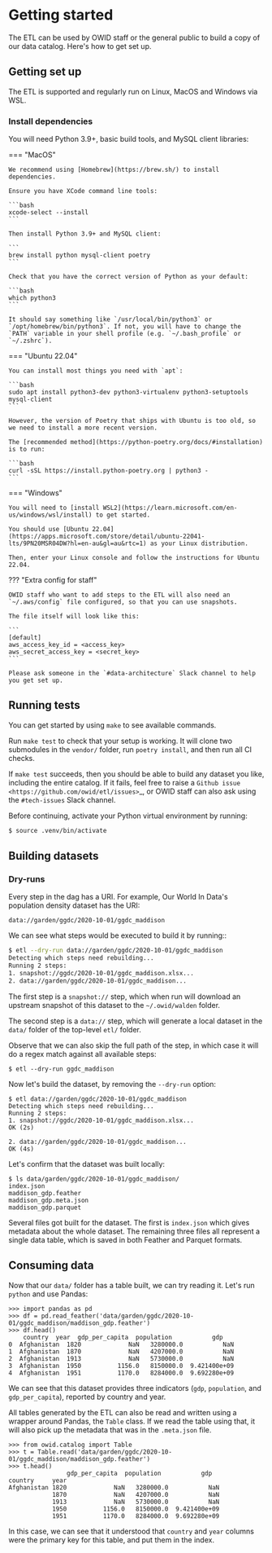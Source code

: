# Getting started

The ETL can be used by OWID staff or the general public to build a copy of our data catalog. Here's how to get set up.

## Getting set up
The ETL is supported and regularly run on Linux, MacOS and Windows via WSL.

### Install dependencies


You will need Python 3.9+, basic build tools, and MySQL client libraries:

=== "MacOS"

    We recommend using [Homebrew](https://brew.sh/) to install dependencies.

    Ensure you have XCode command line tools:

    ```bash
    xcode-select --install
    ```

    Then install Python 3.9+ and MySQL client:

    ```
    brew install python mysql-client poetry
    ```

    Check that you have the correct version of Python as your default:

    ```bash
    which python3
    ```

    It should say something like `/usr/local/bin/python3` or `/opt/homebrew/bin/python3`. If not, you will have to change the `PATH` variable in your shell profile (e.g. `~/.bash_profile` or `~/.zshrc`).

=== "Ubuntu 22.04"

    You can install most things you need with `apt`:

    ```bash
    sudo apt install python3-dev python3-virtualenv python3-setuptools mysql-client
    ```

    However, the version of Poetry that ships with Ubuntu is too old, so we need to install a more recent version.

    The [recommended method](https://python-poetry.org/docs/#installation) is to run:

    ```bash
    curl -sSL https://install.python-poetry.org | python3 -
    ```

=== "Windows"

    You will need to [install WSL2](https://learn.microsoft.com/en-us/windows/wsl/install) to get started.

    You should use [Ubuntu 22.04](https://apps.microsoft.com/store/detail/ubuntu-22041-lts/9PN20MSR04DW?hl=en-au&gl=au&rtc=1) as your Linux distribution.

    Then, enter your Linux console and follow the instructions for Ubuntu 22.04.

??? "Extra config for staff"

    OWID staff who want to add steps to the ETL will also need an `~/.aws/config` file configured, so that you can use snapshots.

    The file itself will look like this:

    ```
    [default]
    aws_access_key_id = <access_key>
    aws_secret_access_key = <secret_key>
    ```

    Please ask someone in the `#data-architecture` Slack channel to help you get set up.

## Running tests

You can get started by using ``make`` to see available commands.

Run ``make test`` to check that your setup is working. It will clone two submodules in the ``vendor/`` folder, run ``poetry install``, and then run all CI checks.

If ``make test`` succeeds, then you should be able to build any dataset you like, including the entire catalog. If it fails, feel free to raise a `Github issue <https://github.com/owid/etl/issues>`_, or OWID staff can also ask using the ``#tech-issues`` Slack channel.

Before continuing, activate your Python virtual environment by running:

```bash
$ source .venv/bin/activate
```

## Building datasets

### Dry-runs

Every step in the dag has a URI. For example, Our World In Data's population density dataset has the URI:

```
data://garden/ggdc/2020-10-01/ggdc_maddison
```

We can see what steps would be executed to build it by running::

```bash
$ etl --dry-run data://garden/ggdc/2020-10-01/ggdc_maddison
Detecting which steps need rebuilding...
Running 2 steps:
1. snapshot://ggdc/2020-10-01/ggdc_maddison.xlsx...
2. data://garden/ggdc/2020-10-01/ggdc_maddison...
```

The first step is a `snapshot://` step, which when run will download an upstream snapshot of this dataset to the ``~/.owid/walden`` folder.

The second step is a `data://` step, which will generate a local dataset in the `data/` folder of the top-level `etl/` folder.

Observe that we can also skip the full path of the step, in which case it will do a regex match against all available steps:

```
$ etl --dry-run ggdc_maddison
```

Now let's build the dataset, by removing the ``--dry-run`` option:

```
$ etl data://garden/ggdc/2020-10-01/ggdc_maddison
Detecting which steps need rebuilding...
Running 2 steps:
1. snapshot://ggdc/2020-10-01/ggdc_maddison.xlsx...
OK (2s)

2. data://garden/ggdc/2020-10-01/ggdc_maddison...
OK (4s)
```

Let's confirm that the dataset was built locally:

```
$ ls data/garden/ggdc/2020-10-01/ggdc_maddison/
index.json
maddison_gdp.feather
maddison_gdp.meta.json
maddison_gdp.parquet
```

Several files got built for the dataset. The first is `index.json` which gives metadata about the whole dataset. The remaining three files all represent a single data table, which is saved in both Feather and Parquet formats.

## Consuming data

Now that our `data/` folder has a table built, we can try reading it.  Let's run `python` and use Pandas:

```pycon
>>> import pandas as pd
>>> df = pd.read_feather('data/garden/ggdc/2020-10-01/ggdc_maddison/maddison_gdp.feather')
>>> df.head()
    country  year  gdp_per_capita  population           gdp
0  Afghanistan  1820             NaN   3280000.0           NaN
1  Afghanistan  1870             NaN   4207000.0           NaN
2  Afghanistan  1913             NaN   5730000.0           NaN
3  Afghanistan  1950          1156.0   8150000.0  9.421400e+09
4  Afghanistan  1951          1170.0   8284000.0  9.692280e+09
```

We can see that this dataset provides three indicators (`gdp`, `population`, and `gdp_per_capita`), reported by country and year.

All tables generated by the ETL can also be read and written using a wrapper around Pandas, the `Table` class. If we read the table using that, it will also pick up the metadata that was in the `.meta.json` file.

```pycon
>>> from owid.catalog import Table
>>> t = Table.read('data/garden/ggdc/2020-10-01/ggdc_maddison/maddison_gdp.feather')
>>> t.head()
                gdp_per_capita  population           gdp
country     year
Afghanistan 1820             NaN   3280000.0           NaN
            1870             NaN   4207000.0           NaN
            1913             NaN   5730000.0           NaN
            1950          1156.0   8150000.0  9.421400e+09
            1951          1170.0   8284000.0  9.692280e+09
```

In this case, we can see that it understood that `country` and `year` columns were the primary key for this table, and put them in the index.